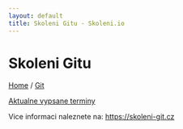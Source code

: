 ```yaml
---
layout: default
title: Skoleni Gitu - Skoleni.io
---
```


# Skoleni Gitu

[Home](/) / [Git](/git)

[Aktualne vypsane terminy](terminy/)

Vice informaci naleznete na: <https://skoleni-git.cz>



